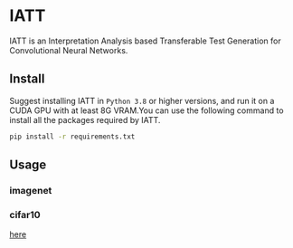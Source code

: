 # IATT

IATT is an Interpretation Analysis based Transferable Test Generation for Convolutional Neural Networks.

## Install

Suggest installing IATT in ```Python 3.8``` or higher versions, and run it on a CUDA GPU with at least 8G VRAM.You can use the following command to install all the packages required by IATT.

```bash
pip install -r requirements.txt
```

## Usage

### imagenet


### cifar10

[here](https://drive.google.com/drive/folders/1GVcJGUl02UR8p-YVYCJ9Q9xZKlz0liKG?usp=sharing)
